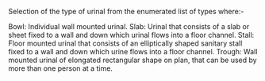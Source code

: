 ﻿Selection of the type of urinal from the enumerated list of types where:-

Bowl: Individual wall mounted urinal.
Slab: Urinal that consists of a slab or sheet fixed to a wall and down which urinal flows into a floor channel.
Stall: Floor mounted urinal that consists of an elliptically shaped sanitary stall fixed to a wall and down which urine flows into a floor channel.
Trough: Wall mounted urinal of elongated rectangular shape on plan, that can be used by more than one person at a time.